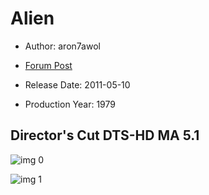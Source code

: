 # Alien

* Author: aron7awol

* [Forum Post](https://www.avsforum.com/threads/bass-eq-for-filtered-movies.2995212/post-56868444)

* Release Date: 2011-05-10
* Production Year: 1979

## Director's Cut DTS-HD MA 5.1

![img 0](https://i.imgur.com/GLoaFXZ.jpg)

![img 1](https://i.imgur.com/XZVSM7T.png)

